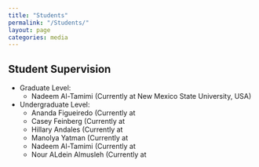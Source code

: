 ```yaml
---
title: "Students"
permalink: "/Students/"
layout: page
categories: media
---
```


Student Supervision
----------

  * Graduate Level:
    * Nadeem Al-Tamimi       (Currently at New Mexico State University, USA)
  * Undergraduate Level:
    *  Ananda Figueiredo     (Currently at 
    *  Casey Feinberg        (Currently at 
    *  Hillary Andales       (Currently at 
    *  Manolya Yatman        (Currently at 
    *  Nadeem Al-Tamimi      (Currently at 
    *  Nour ALdein Almusleh  (Currently at 
